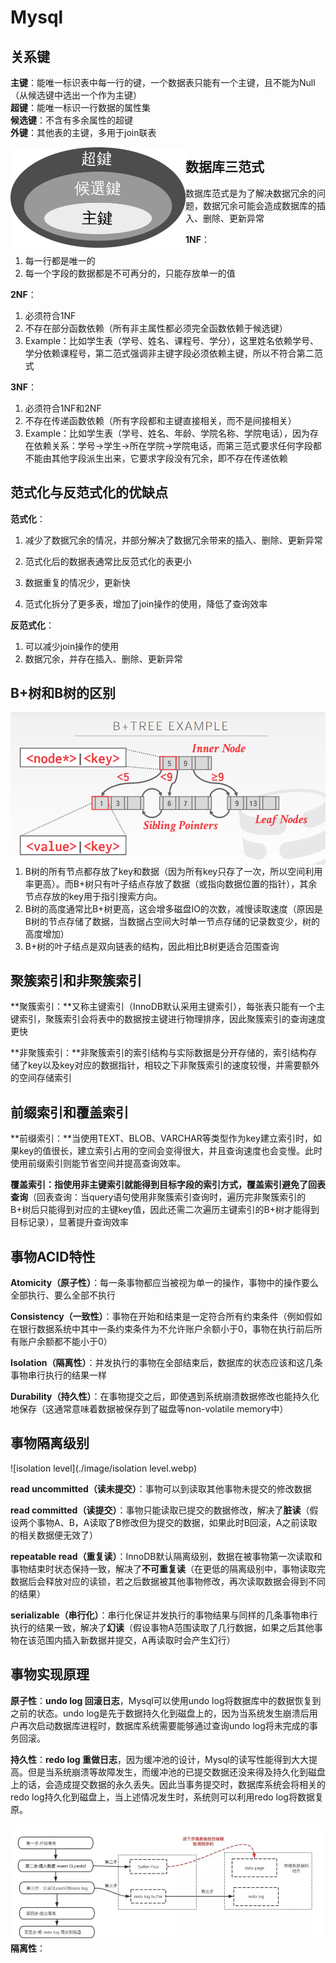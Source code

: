 # **Mysql**



## **关系键**

**主键**：能唯一标识表中每一行的键，一个数据表只能有一个主键，且不能为Null（从候选键中选出一个作为主键）  
**超键**：能唯一标识一行数据的属性集  
**候选键**：不含有多余属性的超键  
**外键**：其他表的主键，多用于join联表   

<img src="./image/database keys.png" alt="alt text" style="zoom:50%;" align="left"/>



## **数据库三范式**

数据库范式是为了解决数据冗余的问题，数据冗余可能会造成数据库的插入、删除、更新异常    

**1NF**：

1. 每一行都是唯一的  
2. 每一个字段的数据都是不可再分的，只能存放单一的值   

**2NF**：

1. 必须符合1NF  
2. 不存在部分函数依赖（所有非主属性都必须完全函数依赖于候选键）   
3. Example：比如学生表（学号、姓名、课程号、学分），这里姓名依赖学号、学分依赖课程号，第二范式强调非主键字段必须依赖主键，所以不符合第二范式

**3NF**：

1. 必须符合1NF和2NF  
2. 不存在传递函数依赖（所有字段都和主键直接相关，而不是间接相关）
3. Example：比如学生表（学号、姓名、年龄、学院名称、学院电话），因为存在依赖关系：学号->学生->所在学院->学院电话，而第三范式要求任何字段都不能由其他字段派生出来，它要求字段没有冗余，即不存在传递依赖



## **范式化与反范式化的优缺点**

**范式化**：

1. 减少了数据冗余的情况，并部分解决了数据冗余带来的插入、删除、更新异常

2. 范式化后的数据表通常比反范式化的表更小  
3. 数据重复的情况少，更新快   
4. 范式化拆分了更多表，增加了join操作的使用，降低了查询效率

**反范式化**：

1. 可以减少join操作的使用  
2. 数据冗余，并存在插入、删除、更新异常



## B+树和B树的区别

<img src=".\image\b+ tree.png" alt="b+ tree" style="zoom: 67%;" align="left"/>

1. B树的所有节点都存放了key和数据（因为所有key只存了一次，所以空间利用率更高）。而B+树只有叶子结点存放了数据（或指向数据位置的指针），其余节点存放的key用于指引搜索方向。
2. B树的高度通常比B+树更高，这会增多磁盘IO的次数，减慢读取速度（原因是B树的节点存储了数据，当数据占空间大时单一节点存储的记录数变少，树的高度增加）
3. B+树的叶子结点是双向链表的结构，因此相比B树更适合范围查询



## 聚簇索引和非聚簇索引

**聚簇索引：**又称主键索引（InnoDB默认采用主键索引），每张表只能有一个主键索引，聚簇索引会将表中的数据按主键进行物理排序，因此聚簇索引的查询速度更快

**非聚簇索引：**非聚簇索引的索引结构与实际数据是分开存储的，索引结构存储了key以及key对应的数据指针，相较之下非聚簇索引的速度较慢，并需要额外的空间存储索引



## 前缀索引和覆盖索引

**前缀索引：**当使用TEXT、BLOB、VARCHAR等类型作为key建立索引时，如果key的值很长，建立索引占用的空间会变得很大，并且查询速度也会变慢。此时使用前缀索引则能节省空间并提高查询效率。

**覆盖索引：**指使用非主键索引就能得到目标字段的索引方式，覆盖索引避免了**回表查询**（回表查询：当query语句使用非聚簇索引查询时，遍历完非聚簇索引的B+树后只能得到对应的主键key值，因此还需二次遍历主键索引的B+树才能得到目标记录），显著提升查询效率



## 事物ACID特性

**Atomicity（原子性）**：每一条事物都应当被视为单一的操作，事物中的操作要么全部执行、要么全部不执行

**Consistency（一致性）**：事物在开始和结束是一定符合所有约束条件（例如假如在银行数据系统中其中一条约束条件为不允许账户余额小于0，事物在执行前后所有账户余额都不能小于0）

**Isolation（隔离性）**：并发执行的事物在全部结束后，数据库的状态应该和这几条事物串行执行的结果一样

**Durability（持久性）**：在事物提交之后，即使遇到系统崩溃数据修改也能持久化地保存（这通常意味着数据被保存到了磁盘等non-volatile memory中）



## 事物隔离级别

![isolation level](./image/isolation level.webp)

**read uncommitted（读未提交）**：事物可以到读取其他事物未提交的修改数据

**read committed（读提交）**：事物只能读取已提交的数据修改，解决了**脏读**（假设两个事物A、B，A读取了B修改但为提交的数据，如果此时B回滚，A之前读取的相关数据便无效了）

**repeatable read（重复读）**：InnoDB默认隔离级别，数据在被事物第一次读取和事物结束时状态保持一致，解决了**不可重复读**（在更低的隔离级别中，事物读取完数据后会释放对应的读锁，若之后数据被其他事物修改，再次读取数据会得到不同的结果）

**serializable（串行化）**：串行化保证并发执行的事物结果与同样的几条事物串行执行的结果一致，解决了**幻读**（假设事物A范围读取了几行数据，如果之后其他事物在该范围内插入新数据并提交，A再读取时会产生幻行）



## 事物实现原理

**原子性**：**undo log 回滚日志**，Mysql可以使用undo log将数据库中的数据恢复到之前的状态。undo log是先于数据持久化到磁盘上的，因为当系统发生崩溃后用户再次启动数据库进程时，数据库系统需要能够通过查询undo log将未完成的事务回滚。

**持久性**：**redo log 重做日志**，因为缓冲池的设计，Mysql的读写性能得到大大提高。但是当系统崩溃等故障发生，而缓冲池的已提交数据还没来得及持久化到磁盘上的话，会造成提交数据的永久丢失。因此当事务提交时，数据库系统会将相关的redo log持久化到磁盘上，当上述情况发生时，系统则可以利用redo log将数据复原。

<img src=".\Image\redo log.png" style="zoom:75%;" align="left"/>

**隔离性**：





